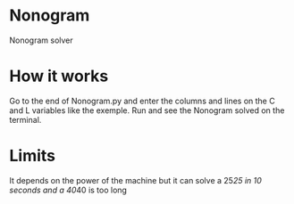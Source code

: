 # Nonogram
Nonogram solver

# How it works
Go to the end of Nonogram.py and enter the columns and lines on the C and L variables like the exemple.
Run and see the Nonogram solved on the terminal.

# Limits
It depends on the power of the machine but it can solve a 25*25 in 10 seconds and a 40*40 is too long
